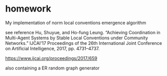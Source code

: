 # homework
My implementation of norm local conventions emergence algorithm

see reference
Hu, Shuyue, and Ho-fung Leung. 
“Achieving Coordination in Multi-Agent Systems by Stable Local Conventions under Community Networks.”
IJCAI’17 Proceedings of the 26th International Joint Conference on Artificial Intelligence, 2017, pp. 4731–4737.

https://www.ijcai.org/proceedings/2017/659

also containing a ER random graph generator
